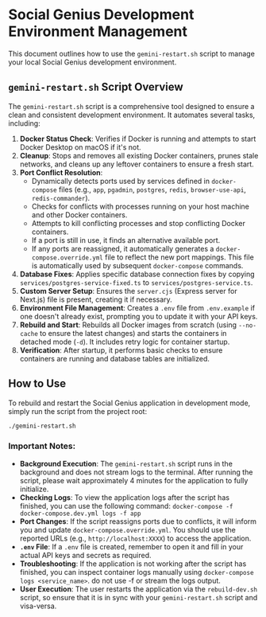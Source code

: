 # Social Genius Development Environment Management

This document outlines how to use the `gemini-restart.sh` script to manage your local Social Genius development environment.

## `gemini-restart.sh` Script Overview

The `gemini-restart.sh` script is a comprehensive tool designed to ensure a clean and consistent development environment. It automates several tasks, including:

1.  **Docker Status Check**: Verifies if Docker is running and attempts to start Docker Desktop on macOS if it's not.
2.  **Cleanup**: Stops and removes all existing Docker containers, prunes stale networks, and cleans up any leftover containers to ensure a fresh start.
3.  **Port Conflict Resolution**:
    *   Dynamically detects ports used by services defined in `docker-compose` files (e.g., `app`, `pgadmin`, `postgres`, `redis`, `browser-use-api`, `redis-commander`).
    *   Checks for conflicts with processes running on your host machine and other Docker containers.
    *   Attempts to kill conflicting processes and stop conflicting Docker containers.
    *   If a port is still in use, it finds an alternative available port.
    *   If any ports are reassigned, it automatically generates a `docker-compose.override.yml` file to reflect the new port mappings. This file is automatically used by subsequent `docker-compose` commands.
4.  **Database Fixes**: Applies specific database connection fixes by copying `services/postgres-service-fixed.ts` to `services/postgres-service.ts`.
5.  **Custom Server Setup**: Ensures the `server.cjs` (Express server for Next.js) file is present, creating it if necessary.
6.  **Environment File Management**: Creates a `.env` file from `.env.example` if one doesn't already exist, prompting you to update it with your API keys.
7.  **Rebuild and Start**: Rebuilds all Docker images from scratch (using `--no-cache` to ensure the latest changes) and starts the containers in detached mode (`-d`). It includes retry logic for container startup.
8.  **Verification**: After startup, it performs basic checks to ensure containers are running and database tables are initialized.

## How to Use

To rebuild and restart the Social Genius application in development mode, simply run the script from the project root:

```bash
./gemini-restart.sh
```

### Important Notes:

*   **Background Execution**: The `gemini-restart.sh` script runs in the background and does not stream logs to the terminal. After running the script, please wait approximately 4 minutes for the application to fully initialize.
*   **Checking Logs**: To view the application logs after the script has finished, you can use the following command: `docker-compose -f docker-compose.dev.yml logs -f app`
*   **Port Changes**: If the script reassigns ports due to conflicts, it will inform you and update `docker-compose.override.yml`. You should use the reported URLs (e.g., `http://localhost:XXXX`) to access the application.
*   **`.env` File**: If a `.env` file is created, remember to open it and fill in your actual API keys and secrets as required.
*   **Troubleshooting**: If the application is not working after the script has finished, you can inspect container logs manually using `docker-compose logs <service_name>`. do not use -f or stream the logs output.
*   **User Execution**: The user restarts the application via the `rebuild-dev.sh` script, so ensure that it is in sync with your `gemini-restart.sh` script and visa-versa.